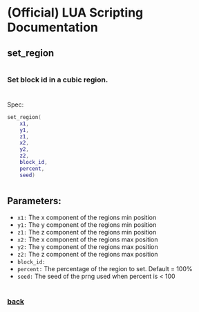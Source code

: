 
# (Official) LUA Scripting Documentation

## set_region
#
### Set block id in a cubic region.
#
Spec:
```lua
set_region(
	x1,
	y1,
	z1,
	x2,
	y2,
	z2,
	block_id,
	percent,
	seed)
```
#
## Parameters:
- `x1:` The x component of the regions min position
- `y1:` The y component of the regions min position
- `z1:` The z component of the regions min position
- `x2:` The x component of the regions max position
- `y2:` The y component of the regions max position
- `z2:` The z component of the regions max position
- `block_id:` 
- `percent:` The percentage of the region to set. Default = 100%
- `seed:` The seed of the prng used when percent is < 100
#
### [back](../blocks)
